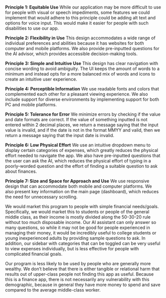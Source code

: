 **Principle 1: Equitable Use**
While our application may be more difficult to use for people with visual or speech impediments, some features we could implement that would adhere to this principle could be adding alt text and options for voice input. This would make it easier for people with such disabilities to use our app.

**Principle 2: Flexibility in Use**
This design accommodates a wide range of individual preferences and abilities because it has websites for both computer and mobile platforms. We also provide pre-inputted questions for the AI advisor, which provides accessible decision-making tools.

**Principle 3: Simple and Intuitive Use**
This design has clear navigation with concise wording to avoid ambiguity. The UI keeps the amount of words to a minimum and instead opts for a more balanced mix of words and icons to create an intuitive user experience.

**Principle 4: Perceptible Information**
We use readable fonts and colors that complemented each other for a pleasant viewing experience. We also include support for diverse environments by implementing support for both PC and mobile platforms.

**Principle 5: Tolerance for Error**
We minimize errors by checking if the value and date formats are correct. If the value of something inputted is not entered within 2 decimal places, we return a message saying that the input value is invalid, and if the date is not in the format MMYY and valid, then we return a message saying that the input date is invalid.

**Principle 6: Low Physical Effort**
We use an intuitive dropdown menu to display certain categories of expenses, which greatly reduces the physical effort needed to navigate the app. We also have pre-inputted questions that the user can ask the AI, which reduces the physical effort of typing in a poorly-worded question and the effort of finding a suitable question to ask about finances.

**Principle 7: Size and Space for Approach and Use**
We use responsive design that can accommodate both mobile and computer platforms. We also present key information on the main page (dashboard), which reduces the need for unnecessary scrolling.

We would market this program to people with simple financial needs/goals. Specifically, we would market this to students or people of the general middle class, as their income is mostly divided along the 50-30-20 rule without too much disposable income. Our AI assistant can only answer so many questions, so while it may not be good for people experienced in managing their money, it would be incredibly useful to college students or young inexperienced adults by providing sample questions to ask. In addition, our sidebar with categories that can be toggled can be very useful to view expenses individually, but is less effective for people with complicated financial goals.

Our program is less likely to be used by people who are generally more wealthy. We don’t believe that there is either tangible or relational harm that results out of upper-class people not finding this app as useful. Because this is a finance app, there is not necessarily any vulnerability with this demographic, because in general they have more money to spend and save compared to the average middle-class worker.
